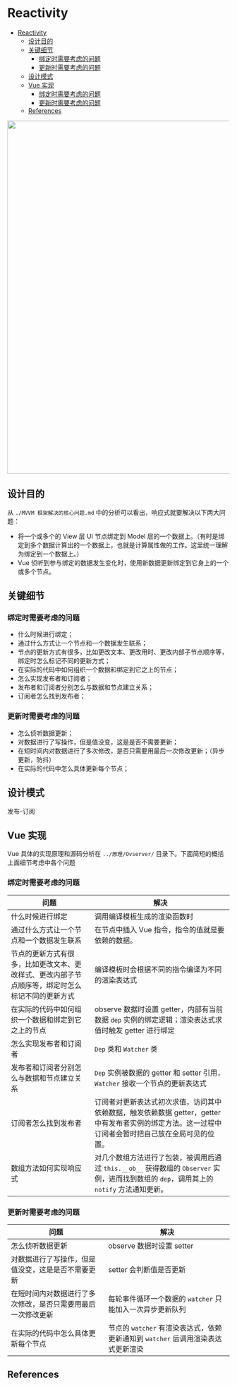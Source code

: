 # Reactivity


<!-- TOC -->

- [Reactivity](#reactivity)
    - [设计目的](#设计目的)
    - [关键细节](#关键细节)
        - [绑定时需要考虑的问题](#绑定时需要考虑的问题)
        - [更新时需要考虑的问题](#更新时需要考虑的问题)
    - [设计模式](#设计模式)
    - [Vue 实现](#vue-实现)
        - [绑定时需要考虑的问题](#绑定时需要考虑的问题-1)
        - [更新时需要考虑的问题](#更新时需要考虑的问题-1)
    - [References](#references)

<!-- /TOC -->

<img src="./images/01.awebp" width="800" style="display: block; margin: 5px 0 10px;" />


## 设计目的
从 `./MVVM 框架解决的核心问题.md` 中的分析可以看出，响应式就要解决以下两大问题：
* 将一个或多个的 View 层 UI 节点绑定到 Model 层的一个数据上。（有时是绑定到多个数据计算出的一个数据上，也就是计算属性做的工作。这里统一理解为绑定到一个数据上。）
* Vue 侦听到参与绑定的数据发生变化时，使用新数据更新绑定到它身上的一个或多个节点。


## 关键细节
### 绑定时需要考虑的问题
* 什么时候进行绑定；
* 通过什么方式让一个节点和一个数据发生联系；
* 节点的更新方式有很多，比如更改文本、更改用时、更改内部子节点顺序等，绑定时怎么标记不同的更新方式；
* 在实际的代码中如何组织一个数据和绑定到它之上的节点；
* 怎么实现发布者和订阅者；
* 发布者和订阅者分别怎么与数据和节点建立关系；
* 订阅者怎么找到发布者；

### 更新时需要考虑的问题
* 怎么侦听数据更新；
* 对数据进行了写操作，但是值没变，这是是否不需要更新；
* 在短时间内对数据进行了多次修改，是否只需要用最后一次修改更新；（异步更新，防抖）
* 在实际的代码中怎么具体更新每个节点；


## 设计模式
发布-订阅


## Vue 实现
Vue 具体的实现原理和源码分析在 `../原理/Ovserver/` 目录下。下面简短的概括上面细节考虑中各个问题

### 绑定时需要考虑的问题
问题 | 解决
--|--
什么时候进行绑定 | 调用编译模板生成的渲染函数时
通过什么方式让一个节点和一个数据发生联系 | 在节点中插入 Vue 指令，指令的值就是要依赖的数据。
节点的更新方式有很多，比如更改文本、更改样式、更改内部子节点顺序等，绑定时怎么标记不同的更新方式 | 编译模板时会根据不同的指令编译为不同的渲染表达式
在实际的代码中如何组织一个数据和绑定到它之上的节点 | observe 数据时设置 getter，内部有当前数据 `dep` 实例的绑定逻辑；渲染表达式求值时触发 getter 进行绑定
怎么实现发布者和订阅者 | `Dep` 类和 `Watcher` 类
发布者和订阅者分别怎么与数据和节点建立关系 | `Dep` 实例被数据的 getter 和 setter 引用，`Watcher` 接收一个节点的更新表达式
订阅者怎么找到发布者 | 订阅者对更新表达式初次求值，访问其中依赖数据，触发依赖数据 getter，getter 中有发布者实例的绑定方法。这一过程中订阅者会暂时把自己放在全局可见的位置。
数组方法如何实现响应式 | 对几个数组方法进行了包装，被调用后通过 `this.__ob__` 获得数组的 `Observer` 实例，进而找到数组的 `dep`，调用其上的 `notify` 方法通知更新。

### 更新时需要考虑的问题
问题 | 解决
--|--
怎么侦听数据更新 | observe 数据时设置 setter
对数据进行了写操作，但是值没变，这是是否不需要更新 | setter 会判断值是否更新
在短时间内对数据进行了多次修改，是否只需要用最后一次修改更新 | 每轮事件循环一个数据的 `watcher` 只能加入一次异步更新队列
在实际的代码中怎么具体更新每个节点 | 节点的 `watcher` 有渲染表达式，依赖更新通知到 `watcher` 后调用渲染表达式更新渲染


## References
